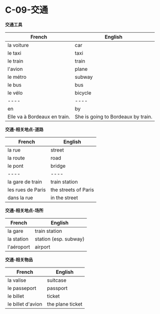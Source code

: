 # C-09-交通

**交通工具**

French | English
---- | ----
la voiture | car
le taxi | taxi
le train | train
l'avion | plane
le métro | subway
le bus | bus
le vélo | bicycle
---- | ----
en | by
Elle va à Bordeaux en train. | She is going to Bordeaux by train.

**交通-相关地点-道路**

French | English
---- | ----
la rue | street
la route | road
le pont | bridge
---- | ----
la gare de train | train station
les rues de Paris | the streets of Paris
dans la rue | in the street

**交通-相关地点-场所**

French | English
---- | ----
la gare | train station
la station | station (esp. subway)
l'aéroport | airport


**交通-相关物品**

French | English
---- | ----
la valise | suitcase
le passeport | passport
le billet | ticket
le billet d'avion | the plane ticket